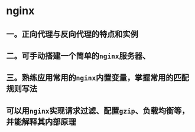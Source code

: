 # nginx

##  一。正向代理与反向代理的特点和实例

## 二。可手动搭建一个简单的`nginx`服务器、

## 三。熟练应用常用的`nginx`内置变量，掌握常用的匹配规则写法

## 可以用`nginx`实现请求过滤、配置`gzip`、负载均衡等，并能解释其内部原理

